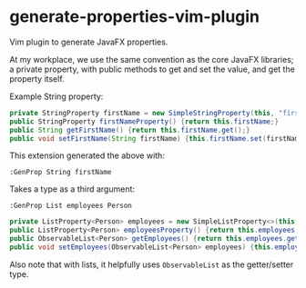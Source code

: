 # generate-properties-vim-plugin
Vim plugin to generate JavaFX properties.

At my workplace, we use the same convention as the core JavaFX libraries; a
private property, with public methods to get and set the value, and get the
property itself. 

Example String property:

```java
private StringProperty firstName = new SimpleStringProperty(this, "firstName");
public StringProperty firstNameProperty() {return this.firstName;}
public String getFirstName() {return this.firstName.get();}
public void setFirstName(String firstName) {this.firstName.set(firstName);}
```

This extension generated the above with:

```
:GenProp String firstName
```

Takes a type as a third argument:

```
:GenProp List employees Person
```

```java
private ListProperty<Person> employees = new SimpleListProperty<>(this, "employees");
public ListProperty<Person> employeesProperty() {return this.employees;}
public ObservableList<Person> getEmployees() {return this.employees.get();}
public void setEmployees(ObservableList<Person> employees) {this.employees.set(employees);}
```

Also note that with lists, it helpfully uses `ObservableList` as the getter/setter type.
